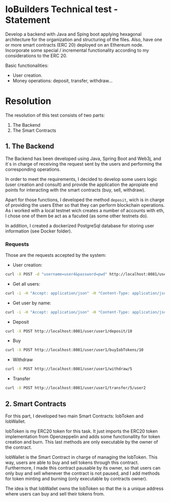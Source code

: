 # IoBuilders Technical test - Statement

Develop a backend with Java and Sping boot applying hexagonal architecture for the organization and structuring of the files.
Also, have one or more smart contracts (ERC 20) deployed on an Ethereum node.
Incorporate some special / incremental functionality according to my considerations to the ERC 20.

Basic functionalities:

- User creation.
- Money operations: deposit, transfer, withdraw...

# Resolution

The resolution of this test consists of two parts:

1. The Backend
2. The Smart Contracts

## 1. The Backend

The Backend has been developed using Java, Spring Boot and Web3j, and it´s in charge of receiving the request sent by the users and performing the corresponding operations.

In order to meet the requirements, I decided to develop some users logic (user creation and consult) and provide the application the apropiate end points for interacting with the smart contracts (buy, sell, withdraw).

Apart for those functions, I developed the method `deposit`, wich is in charge of providing the users Ether so that they can perform blockchain operations. As i worked with a local testnet wich creates a number  of accounts with eth, I chose one of them be act as a facuted (as some other testnets do).

In addition, I created a dockerized PostgreSql database for storing user information (see Docker folder).

### Requests

Those are the requests accepted by the system:

- User creation:
```bash
curl -X POST -d "username=user4&password=pwd" http://localhost:8081/user
```

- Get all users:
```bash
curl -i -H "Accept: application/json" -H "Content-Type: application/json" -X GET http://localhost:8081/user/all
```

- Get user by name:
```bash
curl -i -H "Accept: application/json" -H "Content-Type: application/json" -X GET http://localhost:8081/user/user1
```

- Deposit
```bash
curl -X POST http://localhost:8081/user/user1/deposit/10
```

- Buy
```bash
curl -X POST http://localhost:8081/user/user1/buyIobTokens/10
```

- Withdraw
```bash
curl -X POST http://localhost:8081/user/user1/withdraw/5
```

- Transfer
```bash
curl -X POST http://localhost:8081/user/user1/transfer/5/user2
```

## 2. Smart Contracts

For this part, I developed two main Smart Contracts: IobToken and IobWallet.

IobToken is my ERC20 token for this task. It just imports the ERC20 token implementation from Openzeppelin and adds some functionallity for token creation and burn. This last methods are only executable by the owner of the contract.

IobWallet is the Smart Contract in charge of managing the IobToken. This way, users are able to buy and sell tokens through this contract. Furthermore, I made this contract pausable by its owner, so that users can only buy and sell whenever the contract is not paused, and I add methods for token minting and burning (only executable by contracts owner).

The idea is that IobWallet owns the IobToken so that the is a unique address where users can buy and sell their tokens from.
